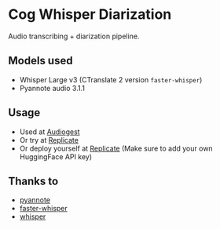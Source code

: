 # Cog Whisper Diarization

Audio transcribing + diarization pipeline.

## Models used
- Whisper Large v3 (CTranslate 2 version `faster-whisper`) 
- Pyannote audio 3.1.1

## Usage
- Used at [Audiogest](https://audiogest.app)
- Or try at [Replicate](https://replicate.com/thomasmol/whisper-diarization)
- Or deploy yourself at [Replicate](https://replicate.com/) (Make sure to add your own HuggingFace API key)

## Thanks to
- [pyannote](https://github.com/pyannote/pyannote-audio)
- [faster-whisper](https://github.com/SYSTRAN/faster-whisper)
- [whisper](https://github.com/openai/whisper)